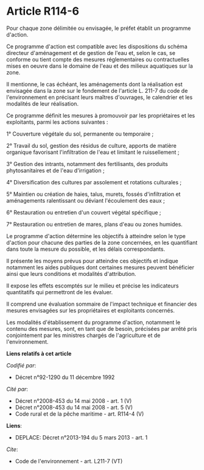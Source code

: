 # Article R114-6

Pour chaque zone délimitée ou envisagée, le préfet établit un programme d'action. 

Ce programme d'action est compatible avec les dispositions du schéma directeur d'aménagement et de gestion de l'eau et, selon
le cas, se conforme ou tient compte des mesures réglementaires ou contractuelles mises en oeuvre dans le domaine de l'eau et
des milieux aquatiques sur la zone. 

Il mentionne, le cas échéant, les aménagements dont la réalisation est envisagée dans la zone sur le fondement de l'article
L. 211-7 du code de l'environnement en précisant leurs maîtres d'ouvrages, le calendrier et les modalités de leur
réalisation. 

Ce programme définit les mesures à promouvoir par les propriétaires et les exploitants, parmi les actions suivantes : 

1° Couverture végétale du sol, permanente ou temporaire ; 

2° Travail du sol, gestion des résidus de culture, apports de matière organique favorisant l'infiltration de l'eau et
limitant le ruissellement ; 

3° Gestion des intrants, notamment des fertilisants, des produits phytosanitaires et de l'eau d'irrigation ; 

4° Diversification des cultures par assolement et rotations culturales ; 

5° Maintien ou création de haies, talus, murets, fossés d'infiltration et aménagements ralentissant ou déviant l'écoulement
des eaux ; 

6° Restauration ou entretien d'un couvert végétal spécifique ; 

7° Restauration ou entretien de mares, plans d'eau ou zones humides. 

Le programme d'action détermine les objectifs à atteindre selon le type d'action pour chacune des parties de la zone
concernées, en les quantifiant dans toute la mesure du possible, et les délais correspondants. 

Il présente les moyens prévus pour atteindre ces objectifs et indique notamment les aides publiques dont certaines mesures
peuvent bénéficier ainsi que leurs conditions et modalités d'attribution. 

Il expose les effets escomptés sur le milieu et précise les indicateurs quantitatifs qui permettront de les évaluer. 

Il comprend une évaluation sommaire de l'impact technique et financier des mesures envisagées sur les propriétaires et
exploitants concernés. 

Les modalités d'établissement du programme d'action, notamment le contenu des mesures, sont, en tant que de besoin, précisées
par arrêté pris conjointement par les ministres chargés de l'agriculture et de l'environnement.

**Liens relatifs à cet article**

_Codifié par_:

  - Décret n°92-1290 du 11 décembre 1992

_Cité par_:

  - Décret n°2008-453 du 14 mai 2008 - art. 1 (V)
  - Décret n°2008-453 du 14 mai 2008 - art. 5 (V)
  - Code rural et de la pêche maritime - art. R114-4 (V)

**Liens**:

  - DEPLACE: Décret n°2013-194 du 5 mars 2013 - art. 1

_Cite_:

  - Code de l'environnement - art. L211-7 (VT)
